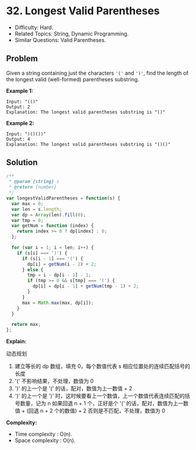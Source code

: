 # 32. Longest Valid Parentheses

- Difficulty: Hard.
- Related Topics: String, Dynamic Programming.
- Similar Questions: Valid Parentheses.

## Problem

Given a string containing just the characters ```'('``` and ```')'```, find the length of the longest valid (well-formed) parentheses substring.

**Example 1:**

```
Input: "(()"
Output: 2
Explanation: The longest valid parentheses substring is "()"
```

**Example 2:**

```
Input: ")()())"
Output: 4
Explanation: The longest valid parentheses substring is "()()"
```

## Solution

```javascript
/**
 * @param {string} s
 * @return {number}
 */
var longestValidParentheses = function(s) {
  var max = 0;
  var len = s.length;
  var dp = Array(len).fill(0);
  var tmp = 0;
  var getNum = function (index) {
    return index >= 0 ? dp[index] : 0;
  };

  for (var i = 1; i < len; i++) {
    if (s[i] === ')') {
      if (s[i - 1] === '(') {
        dp[i] = getNum(i - 2) + 2;
      } else {
        tmp = i - dp[i - 1] - 1;
        if (tmp >= 0 && s[tmp] === '(') {
          dp[i] = dp[i - 1] + getNum(tmp - 1) + 2;
        }
      }
      max = Math.max(max, dp[i]);
    }
  }

  return max;
};
```

**Explain:**

动态规划
1. 建立等长的 dp 数组，填充 0，每个数值代表 s 相应位置处的连续匹配括号的长度
2. '(' 不影响结果，不处理，数值为 0
3. ')' 的上一个是 '(' 的话，配对，数值为上一数值 + 2
4. ')' 的上一个是 ')' 时，这时候要看上一个数值，上一个数值代表连续匹配的括号数量，记为 n
                         如果回退 n + 1 个，正好是个 '(' 的话，配对，数值为上一数值 + (回退 n + 2 个的数值) + 2
                                           否则是不匹配，不处理，数值为 0

**Complexity:**

* Time complexity : O(n).
* Space complexity : O(n).
